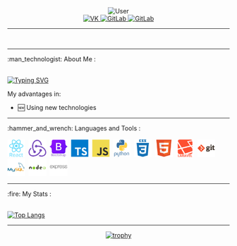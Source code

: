 <div align="center">
  <img src="https://img.icons8.com/bubbles/512/man-browser-window.png" width="350" alt="User"/>
</div>
<div align="center">
  <a href="https://vk.com/bigblackpapik">
    <img src="https://img.shields.io/badge/VK-blue?style=for-the-badge&logo=vk&logoColor=white" alt="VK"/>
  </a>
  <a href="https://gitlab.com/0-MR-WIZARD-0">
    <img src="https://img.shields.io/badge/GitLab-orange?style=for-the-badge&logo=gitlab&logoColor=white" alt="GitLab"/>
  </a>
  <a href="https://t.me/boris_zunnunov">
    <img src="https://img.shields.io/badge/Telegram-blue?style=for-the-badge&logo=telegram&logoColor=white" alt="GitLab"/>
  </a>
</div>
<hr/>
<div align="center" >
  <img src="https://komarev.com/ghpvc/?username=0-MR-WIZARD-0&style=flat-square&color=blue" alt=""/>
</div>
<hr/>
<div>
  :man_technologist: About Me : <br><br>
  
  [![Typing SVG](https://readme-typing-svg.herokuapp.com?color=%2336BCF7&lines=I+am+Full+Stack+Developer+💻)](https://git.io/typing-svg)
  
  My advantages in:
  
  - 🆕 Using new technologies

</div>
<hr/>
:hammer_and_wrench: Languages and Tools :<br><br>
<div>
  <img src="https://github.com/devicons/devicon/blob/master/icons/react/react-original-wordmark.svg" title="React" alt="React" width="40" height="40"/>&nbsp;
  <img src="https://github.com/devicons/devicon/blob/master/icons/redux/redux-original.svg" title="Redux" alt="Redux " width="40" height="40"/>&nbsp;
  <img src="https://github.com/devicons/devicon/blob/master/icons/bootstrap/bootstrap-original-wordmark.svg" title="Bootstrap" alt="Bootstrap" width="40" height="40"/>&nbsp;
  <img src="https://github.com/devicons/devicon/blob/master/icons/typescript/typescript-original.svg" title="typescript" alt="typescript" width="40" height="40"/>&nbsp;
  <img src="https://github.com/devicons/devicon/blob/master/icons/javascript/javascript-original.svg" title="JavaScript" alt="JavaScript" width="40" height="40"/>&nbsp;
  <img src="https://github.com/devicons/devicon/blob/master/icons/python/python-original-wordmark.svg"  title="python" alt="python" width="40" height="40"/>&nbsp;
  <img src="https://github.com/devicons/devicon/blob/master/icons/css3/css3-plain-wordmark.svg"  title="CSS3" alt="CSS" width="40" height="40"/>&nbsp;
  <img src="https://github.com/devicons/devicon/blob/master/icons/html5/html5-original.svg" title="HTML5" alt="HTML" width="40" height="40"/>&nbsp;
  <img src="https://github.com/devicons/devicon/blob/master/icons/laravel/laravel-plain-wordmark.svg" title="laravel" alt="laravel" width="40" height="40"/>&nbsp;
  <img src="https://github.com/devicons/devicon/blob/master/icons/git/git-original-wordmark.svg" title="Git" alt="Git" width="40" height="40"/>
  <img src="https://github.com/devicons/devicon/blob/master/icons/mysql/mysql-original-wordmark.svg" title="mysql" alt="mysql" width="40" height="40"/>&nbsp;
  <img src="https://github.com/devicons/devicon/blob/master/icons/nodejs/nodejs-original-wordmark.svg" title="NodeJS" alt="NodeJS" width="40" height="40"/>&nbsp;
  <img src="https://github.com/devicons/devicon/blob/master/icons/express/express-original-wordmark.svg" title="express" alt="express" width="40" height="40"/>
</div>
<hr/>
:fire: My Stats :<br><br>

[![Top Langs](https://github-readme-stats.vercel.app/api/top-langs/?username=0-MR-WIZARD-0&layout=demo&theme=tokyonight)](https://github.com/anuraghazra/github-readme-stats)

 ---

<div align="center">
 
[![trophy](https://github-profile-trophy.vercel.app/?username=0-MR-WIZARD-0&margin-w=15)](https://github.com/ryo-ma/github-profile-trophy)

</div>
